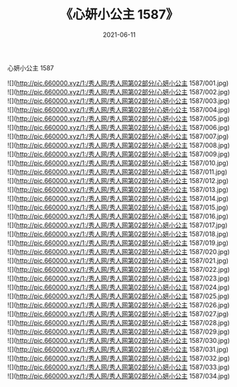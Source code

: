 ﻿---
layout: post
title:  《心妍小公主 1587》
date:   2021-06-11
img: http://pic.660000.xyz/1:/秀人网/秀人网第02部分/心妍小公主 1587/000.jpg
categories: [美女, 清纯, 唯美]
---

心妍小公主 1587

  ![](http://pic.660000.xyz/1:/秀人网/秀人网第02部分/心妍小公主 1587/001.jpg) <br> ![](http://pic.660000.xyz/1:/秀人网/秀人网第02部分/心妍小公主 1587/002.jpg) <br> ![](http://pic.660000.xyz/1:/秀人网/秀人网第02部分/心妍小公主 1587/003.jpg) <br> ![](http://pic.660000.xyz/1:/秀人网/秀人网第02部分/心妍小公主 1587/004.jpg) <br> ![](http://pic.660000.xyz/1:/秀人网/秀人网第02部分/心妍小公主 1587/005.jpg) <br> ![](http://pic.660000.xyz/1:/秀人网/秀人网第02部分/心妍小公主 1587/006.jpg) <br> ![](http://pic.660000.xyz/1:/秀人网/秀人网第02部分/心妍小公主 1587/007.jpg) <br> ![](http://pic.660000.xyz/1:/秀人网/秀人网第02部分/心妍小公主 1587/008.jpg) <br> ![](http://pic.660000.xyz/1:/秀人网/秀人网第02部分/心妍小公主 1587/009.jpg) <br> ![](http://pic.660000.xyz/1:/秀人网/秀人网第02部分/心妍小公主 1587/010.jpg) <br> ![](http://pic.660000.xyz/1:/秀人网/秀人网第02部分/心妍小公主 1587/011.jpg) <br> ![](http://pic.660000.xyz/1:/秀人网/秀人网第02部分/心妍小公主 1587/012.jpg) <br> ![](http://pic.660000.xyz/1:/秀人网/秀人网第02部分/心妍小公主 1587/013.jpg) <br> ![](http://pic.660000.xyz/1:/秀人网/秀人网第02部分/心妍小公主 1587/014.jpg) <br> ![](http://pic.660000.xyz/1:/秀人网/秀人网第02部分/心妍小公主 1587/015.jpg) <br> ![](http://pic.660000.xyz/1:/秀人网/秀人网第02部分/心妍小公主 1587/016.jpg) <br> ![](http://pic.660000.xyz/1:/秀人网/秀人网第02部分/心妍小公主 1587/017.jpg) <br> ![](http://pic.660000.xyz/1:/秀人网/秀人网第02部分/心妍小公主 1587/018.jpg) <br> ![](http://pic.660000.xyz/1:/秀人网/秀人网第02部分/心妍小公主 1587/019.jpg) <br> ![](http://pic.660000.xyz/1:/秀人网/秀人网第02部分/心妍小公主 1587/020.jpg) <br> ![](http://pic.660000.xyz/1:/秀人网/秀人网第02部分/心妍小公主 1587/021.jpg) <br> ![](http://pic.660000.xyz/1:/秀人网/秀人网第02部分/心妍小公主 1587/022.jpg) <br> ![](http://pic.660000.xyz/1:/秀人网/秀人网第02部分/心妍小公主 1587/023.jpg) <br> ![](http://pic.660000.xyz/1:/秀人网/秀人网第02部分/心妍小公主 1587/024.jpg) <br> ![](http://pic.660000.xyz/1:/秀人网/秀人网第02部分/心妍小公主 1587/025.jpg) <br> ![](http://pic.660000.xyz/1:/秀人网/秀人网第02部分/心妍小公主 1587/026.jpg) <br> ![](http://pic.660000.xyz/1:/秀人网/秀人网第02部分/心妍小公主 1587/027.jpg) <br> ![](http://pic.660000.xyz/1:/秀人网/秀人网第02部分/心妍小公主 1587/028.jpg) <br> ![](http://pic.660000.xyz/1:/秀人网/秀人网第02部分/心妍小公主 1587/029.jpg) <br> ![](http://pic.660000.xyz/1:/秀人网/秀人网第02部分/心妍小公主 1587/030.jpg) <br> ![](http://pic.660000.xyz/1:/秀人网/秀人网第02部分/心妍小公主 1587/031.jpg) <br> ![](http://pic.660000.xyz/1:/秀人网/秀人网第02部分/心妍小公主 1587/032.jpg) <br> ![](http://pic.660000.xyz/1:/秀人网/秀人网第02部分/心妍小公主 1587/033.jpg) <br> ![](http://pic.660000.xyz/1:/秀人网/秀人网第02部分/心妍小公主 1587/034.jpg) <br>